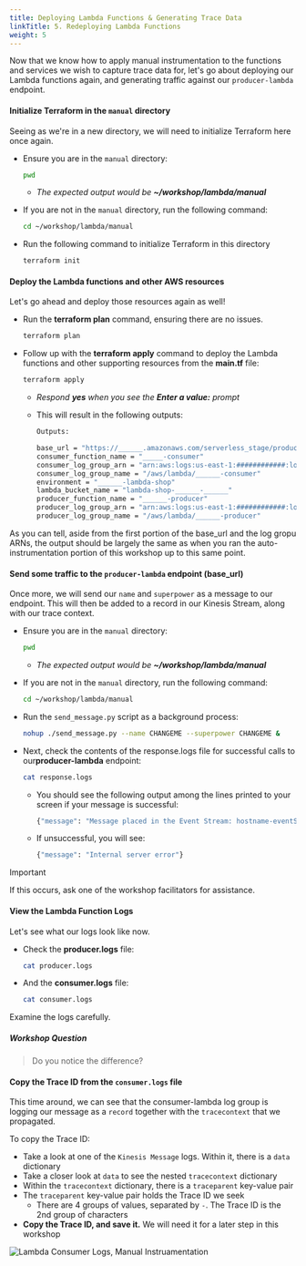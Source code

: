 ```yaml
---
title: Deploying Lambda Functions & Generating Trace Data
linkTitle: 5. Redeploying Lambda Functions
weight: 5
---
```


Now that we know how to apply manual instrumentation to the functions and services we wish to capture trace data for, let's go about deploying our Lambda functions again, and generating traffic against our `producer-lambda` endpoint.

#### Initialize Terraform in the `manual` directory

Seeing as we're in a new directory, we will need to initialize Terraform here once again.

- Ensure you are in the `manual` directory:

  ```bash
  pwd
  ```

  - _The expected output would be **~/workshop/lambda/manual**_

- If you are not in the `manual` directory, run the following command:

  ```bash
  cd ~/workshop/lambda/manual
  ```

- Run the following command to initialize Terraform in this directory

  ```bash
  terraform init
  ```

#### Deploy the Lambda functions and other AWS resources

Let's go ahead and deploy those resources again as well!

- Run the **terraform plan** command, ensuring there are no issues.
  ```bash
  terraform plan
  ```
  
- Follow up with the **terraform apply** command to deploy the Lambda functions and other supporting resources from the **main.tf** file:
  ```bash
  terraform apply
  ```
  - _Respond **yes** when you see the **Enter a value:** prompt_

  - This will result in the following outputs:
    ```bash
    Outputs:

    base_url = "https://______.amazonaws.com/serverless_stage/producer"
    consumer_function_name = "_____-consumer"
    consumer_log_group_arn = "arn:aws:logs:us-east-1:############:log-group:/aws/lambda/______-consumer"
    consumer_log_group_name = "/aws/lambda/______-consumer"
    environment = "______-lambda-shop"
    lambda_bucket_name = "lambda-shop-______-______"
    producer_function_name = "______-producer"
    producer_log_group_arn = "arn:aws:logs:us-east-1:############:log-group:/aws/lambda/______-producer"
    producer_log_group_name = "/aws/lambda/______-producer"
    ```

As you can tell, aside from the first portion of the base_url and the log gropu ARNs, the output should be largely the same as when you ran the auto-instrumentation portion of this workshop up to this same point.

#### Send some traffic to the `producer-lambda` endpoint (base_url)

Once more, we will send our `name` and `superpower` as a message to our endpoint. This will then be added to a record in our Kinesis Stream, along with our trace context.

- Ensure you are in the `manual` directory:

  ```bash
  pwd
  ```

  - _The expected output would be **~/workshop/lambda/manual**_

- If you are not in the `manual` directory, run the following command:

  ```bash
  cd ~/workshop/lambda/manual
  ```

- Run the `send_message.py` script as a background process:

  ```bash
  nohup ./send_message.py --name CHANGEME --superpower CHANGEME &
  ```

- Next, check the contents of the response.logs file for successful calls to our**producer-lambda** endpoint:
  ```bash
  cat response.logs
  ```
  - You should see the following output among the lines printed to your screen if your message is successful:

    ```bash
    {"message": "Message placed in the Event Stream: hostname-eventStream"}
    ```

  - If unsuccessful, you will see:

    ```bash
    {"message": "Internal server error"}
    ```

> [!IMPORTANT]
> If this occurs, ask one of the workshop facilitators for assistance.

#### View the Lambda Function Logs

Let's see what our logs look like now.

- Check the **producer.logs** file:
  ```bash
  cat producer.logs
  ```

- And the **consumer.logs** file:
  ```bash
  cat consumer.logs
  ```

Examine the logs carefully.

##### _Workshop Question_

> Do you notice the difference?

#### Copy the Trace ID from the `consumer.logs` file

This time around, we can see that the consumer-lambda log group is logging our message as a `record` together with the `tracecontext` that we propagated.

To copy the Trace ID:

- Take a look at one of the `Kinesis Message` logs. Within it, there is a `data` dictionary
- Take a closer look at `data` to see the nested `tracecontext` dictionary
- Within the `tracecontext` dictionary, there is a `traceparent` key-value pair
- The `traceparent` key-value pair holds the Trace ID we seek
  - There are 4 groups of values, separated by `-`. The Trace ID is the 2nd group of characters
- **Copy the Trace ID, and save it.** We will need it for a later step in this workshop

![Lambda Consumer Logs, Manual Instruamentation](../images/08-Manual-ConsumerLogs.png)
